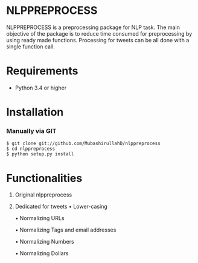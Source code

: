 # NLPPREPROCESS

NLPPREPROCESS is a preprocessing package for NLP task. The main objective of the package is to reduce time consumed for preprocessing by using ready made functions.
Processing for tweets can be all done with a single function call.

# Requirements

 * Python 3.4 or higher

# Installation


 ### Manually via GIT
 ```
 $ git clone git://github.com/MubashirullahD/nlppreprocess
 $ cd nlppreprocess
 $ python setup.py install
 ```

# Functionalities
1. Original nlppreprocess
2. Dedicated for tweets
   • Lower-casing
   
   • Normalizing URLs
   
   • Normalizing Tags and email addresses
   
   • Normalizing Numbers
   
   • Normalizing Dollars
   
   • Normalize punctuation
   
   • Removal of composition
   
   • Removal of punctuation
   
   • Word Stemming (Porter Stemmer)

# Usage
```
>>> from nlpuitls import NLP
>>> obj = NLP()
```
 ## Parameters
 ```
 >>> obj = NLP(
        replace_words=True,
        remove_stopwords=True,
        remove_numbers=True,
        remove_HTML_tags=True,
        remove_punctation=True,
        lemmatize=False,
        lemmatize_method='wordnet'
       )
 ```
 ## Using with Pandas Library
 ```
 >>> dataFrame['text'] = dataFrame['text].apply(obj.process)
 >>> dataFrame['text'] = obj.processTweet(dataFrame['text])

 ```
 ## Using with plain textx
 ```
 >>> print(obj.process("Pass a text here"))
 ```
 ## Add more stopwords
 ```
 >>> obj = NLP()
 >>> obj.add_stopword(['this', 'and this'])
 ```
 ## Add more replace words
 ```
 >>> obj = NLP()
 >>> obj.add_replacement([this="by this", this="by this"])
 ```
